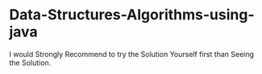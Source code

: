 # Data-Structures-Algorithms-using-java
I would Strongly Recommend to try the Solution Yourself first than Seeing the Solution.
